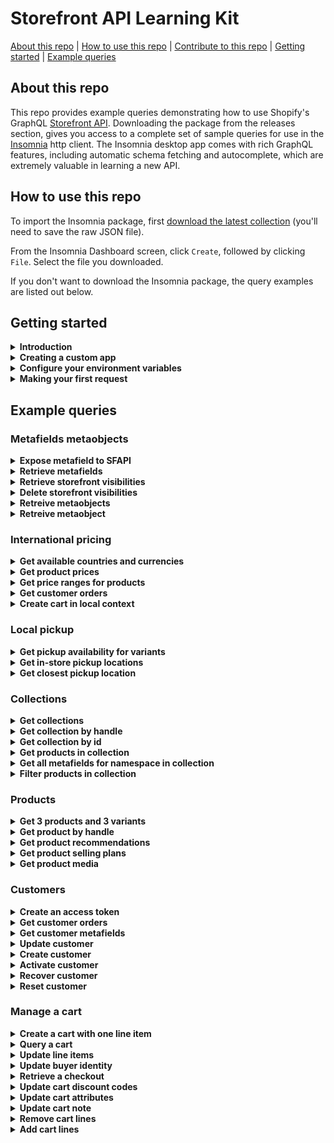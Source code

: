 # Storefront API Learning Kit
[About this repo](#about-this-repo) | [How to use this repo](#how-to-use-this-repo) | [Contribute to this repo](https://github.com/Shopify/storefront-api-learning-kit/blob/main/contributing.md) | [Getting started](#getting-started) | [Example queries](#example-queries)

## About this repo
This repo provides example queries demonstrating how to use Shopify's GraphQL [Storefront API](https://shopify.dev/docs/storefront-api/getting-started). Downloading the package from the releases section, gives you access to a complete set of sample queries for use in the [Insomnia](https://insomnia.rest/) http client. The Insomnia desktop app comes with rich GraphQL features, including automatic schema fetching and autocomplete, which are extremely valuable in learning a new API.
## How to use this repo
To import the Insomnia package, first [download the latest collection](https://github.com/Shopify/storefront-api-learning-kit/blob/main/builds/storefront-api-learning-kit-insomnia.json) (you'll need to save the raw JSON file).

From the Insomnia Dashboard screen, click `Create`, followed by clicking `File`. Select the file you downloaded.

If you don't want to download the Insomnia package, the query examples are listed out below.
## Getting started
<details><summary><strong>Introduction</strong></summary>
<p>

This learning kit provides a set of common GraphQL queries and mutations used with the Shopify Storefront API.

If not already familiar with GraphQL, or Shopify APIs, please consult the Shopify GraphQL learning kit  https://shopifypartnerblog.myshopify.com/blogs/blog/shopify-graphql-learning-kit

The Shopify Storefront API gives you full creative control to customize your customers' buying experience.


With the Storefront API you can access several Shopify resource types with the following access scopes:
- Read products, variants, and collections.
- Read and modify customer details.
- Read and modify checkouts.
- Read store content like articles, blogs and comments.
- Read subscription selling plans.
- Read and modify cart objects.

Unlike the Admin API, the Storefront API is an unauthenticated API.
Any data exposed by the Storefront API can be seen by any visitor to the store.
Only use the Storefront API when you're comfortable with that risk and the data that is being exposed.
Risk can be mitigated by only providing access scopes required.
For a complete list of access scopes consult Shopify documentation at https://shopify.dev/api/usage/access-scopes#unauthenticated-access-scopes

Access to the Storefront API can be granted by a merchant via a public sales channel, or admin custom app.
For simplicity of this tutorial, we'll use an admin custom app to grant access to the Storefront API.
The process to create an admin custom app is documented in the next section titled "Creating a Custom App".

Documentation for accessing the Storefront API via a custom app can be found at https://shopify.dev/api/examples/storefront-api#requirements

The home of Storefront API-related developer documents and tutorials can be found at https://shopify.dev/api/storefront

Adding this to test</p>
</details>
<details><summary><strong>Creating a custom app</strong></summary>
<p>

To start using the Storefront API we'll need to create a custom app. Before we can create the app,
we'll need to ensure we've enabled custom app development within the Shopify admin.

Enable custom app development
1. From your Shopify admin, click "Settings" > "Apps and sales channels".
2. Click "Develop apps".
3. Click "Allow custom app development".
4. Read the warning and information provided, and then click "Allow custom app development".

Create and install a custom app
1. From your Shopify admin, click "Settings" > "Apps and sales channels".
2. Click "Develop apps".
3. Click "Create an app".
4. Fill out the details in the "Create an app" modal and click "Create app".
5. Click "Configure Storefront API scopes".
6. Under Configurations, add the Storefront API access scopes you require.
7. Click "Save".
8. Under "API credentials", click "Install app".
9. In the modal window, click "Install app" to get your access token.</p>
</details>
<details><summary><strong>Configure your environment variables</strong></summary>
<p>

Environment variables are JSON key-value pairs that allow you to refer to values without having to write them out every time.

For the tutorial, three environment variables will be utilized.

1. “base_url” will be the Shopify store being connected to.
- If your store is mydevstore.myshopify.com, enter “mydevstore.myshopify.com” here.
2. “api_version” is the Storefront API version used for the API requests.
- This can be changed to an earlier version or unstable depending on your use case.
3. "storefront_access_token" used to populate the X-Shopify-Storefront-Access-Token request header
- This is the storefront access token generated from the "Creating a Custom App" section.</p>
</details>
<details><summary><strong>Making your first request</strong></summary>
<p>

You should see at the top of the frame that we're using the "base_url" and "api_version" to build out the address for the endpoint.
You can also click the "Headers" tab at the top to see the "storefront_access_token" being used.
Hovering over environment variables should show you the value that will be substituted into the request.
If you don’t see your values, ensure you have the right environment selected.

Once you've confirmed these three fields are set in your environment, try running the shop query below.
If the Storefront API access token has been configured correctly, you should get your shop’s info returned.

Would be throwing this away

```gql
query getShopDetails{
  shop {
    name
    primaryDomain{
      host
      url
    }
    paymentSettings{
      currencyCode
      acceptedCardBrands
      enabledPresentmentCurrencies
    }
  }
}
```
</p>
</details>

## Example queries
### Metafields metaobjects
<details><summary><strong>Expose metafield to SFAPI</strong></summary>
<p>

Metafields allow merchants to store additional information for Shopify resources including:
- Products
- Collections
- Customers
- Blogs
- Pages
- Shop
- Discounts
- Draft Orders
- Locations
- Orders
- Product Images
- Product Variants

For a complete list please consult https://shopify.dev/api/admin-graphql/2022-10/enums/MetafieldOwnerType

Unlike the Admin API, metafields must first be made visible to the Storefront API.
To make metafields visible to the Storefront API use the Shopify Admin API mutation metafieldStorefrontVisibilityCreate.

Ensure you are calling the Admin API https://shopify.dev/api/admin-graphql#endpoints with valid Admin API credentials https://shopify.dev/api/admin-graphql#authentication when exposing metafields to the Storefront API.

For more information on the metafieldStorefrontVisibilityCreate mutation consult the Shopify Admin API doc https://shopify.dev/docs/admin-api/graphql/reference/metafields/metafieldstorefrontvisibilitycreate

For a complete Storefront API metafield reference please consult the metafield tutorial at
https://shopify.dev/tutorials/retrieve-metafields-with-storefront-api#expose-metafields-to-the-storefront-api

```gql
mutation createMetafieldStorefrontVisibility(
  $input: MetafieldStorefrontVisibilityInput!
) {
  metafieldStorefrontVisibilityCreate(input: $input) {
    metafieldStorefrontVisibility {
      id # MetafieldStorefrontVisibility record id
      key # Key must be unique within this namespace on this resource
      ownerType
      namespace
      updatedAt
    }
    userErrors {
      field
      message
    }
  }
}

variables
{
  "input": {
    "key": "drying_instructions",
    "namespace": "garment_care",
    "ownerType": "COLLECTION"
  }
}
```
</p>
</details>
<details><summary><strong>Retrieve metafields</strong></summary>
<p>

Once a metafield has been exposed it can be retrieved using the Storefront API. In order to retrieve a single metafield, specify the namespace and key arguments.
To query for a list of metafields pass the identifiers argument again specifying namespace and key
For more information please consult https://shopify.dev/custom-storefronts/products-collections/metafields#step-2-retrieve-metafields

The following example retrieves a specific metafield and a list of metafields that match the supplied namespace and key and collection id.
Ensure that you've added a value to any metafields you wish to query back by updating it using Admin API https://shopify.dev/apps/metafields/manage-metafields#step-3-update-a-metafield

```gql
query getCollectionMetaField(
  $id: ID!
  $namespace: String!
  $key: String!
  $another_namespace: String!
  $another_key: String!
) {
  collection(id: $id) {
    metafield(namespace: $namespace, key: $key) {
      key
      namespace
      value
      id # metafield id
    }
  }
  
  collection(id: $id) {
    metafields(
      identifiers: [
        { namespace: $namespace, key: $key },
        { namespace: $another_namespace, key: $another_key }
      ]
    ) {
      key
      namespace
      value
      id # metafield id
    }
  }
}

variables
{
  "id": "gid://shopify/Collection/288378781858",
  "namespace": "garment_care",
  "key": "wash_temperature",
  "another_namespace": "bakery",
  "another_key": "ingredients-new"
}
```
</p>
</details>
<details><summary><strong>Retrieve storefront visibilities</strong></summary>
<p>

To retrieve a list of MetafieldStorefrontVisibility records use the metafieldStorefrontVisibilities query available on the Admin API and return a list of exposed metafield records.

Ensure you are calling the Admin API https://shopify.dev/api/admin-graphql#endpoints with valid Admin API credentials https://shopify.dev/api/admin-graphql#authentication when retrieving a list of MetafieldStorefrontVisibility records.
For a complete reference please consult https://shopify.dev/api/admin-graphql/2022-10/queries/metafieldStorefrontVisibilities#top

```gql
query getMetafieldStorefrontVisibilities($first: Int!, $namespace: String!) {
  metafieldStorefrontVisibilities(first: $first, namespace: $namespace) {
    edges {
      node {
        id # Metafield visibility record id
        namespace
        key
        createdAt
      }
    }
  }
}

variables
{
  "first": 5,
  "namespace": "garment_care"
}
```
</p>
</details>
<details><summary><strong>Delete storefront visibilities</strong></summary>
<p>

If you no longer need to access a metafield with the Storefront API, you can hide it again by using the GraphQL Admin API to delete the MetafieldStorefrontVisibility record that you created.
The  metafieldStorefrontVisibilityDelete mutation requires the visibility record of the metafield you wish to hide from the Storefront API.
The metafield will no longer be accessible through the Storefront API.

Ensure you are calling the Admin API https://shopify.dev/api/admin-graphql#endpoints with valid Admin API credentials https://shopify.dev/api/admin-graphql#authentication when deleting a MetafieldStorefrontVisibility record.
For a complete reference please consult https://shopify.dev/api/admin-graphql/2022-10/mutations/metafieldStorefrontVisibilityDelete

```gql
mutation deleteMetafieldStorefrontVisibilities($id: ID!) {
  metafieldStorefrontVisibilityDelete(id: $id) {
    deletedMetafieldStorefrontVisibilityId # The visibility record of the metafield hidden from Storefront API
    
    userErrors {
      field
      message
    }
  }
}

variables
{
  "id": "gid://shopify/MetafieldStorefrontVisibility/1684242594"
}
```
</p>
</details>
<details><summary><strong>Retreive metaobjects</strong></summary>
<p>

Metaobjects are custom data structures introduced with version 2023-01 that your app can define and create to store your app's information.
Similar to metafields, they can be associated with a Shopify resource such as a product or a collection.
However, they can also exist on their own. Metaobjects provide you with a way to create resources that Shopify doesn't offer out of the box.

In order to query metaobjects with the Storefront API you must first create a metaobject definition using the Admin API with the metaobjectDefinitionCreate mutation
and create a corresponding metaobject using the Admin API mutation metaobjectCreate.
For more information consult Shopify Admin API docs at https://shopify.dev/api/admin-graphql/2023-01/mutations/metaobjectDefinitionCreate
and https://shopify.dev/api/admin-graphql/2023-01/mutations/metaobjectCreate

When creating a new metaobject definition to create new associated metaobjects that you want to access using Storefront API, be sure to set "access" for the "storefront" property to "PUBLIC_READ".
For more information about the MetaObjectDefinitionCreateInput please see https://shopify.dev/api/admin-graphql/2023-01/mutations/metaobjectDefinitionCreate#field-metaobjectdefinitioncreateinput-access
Ensure you are calling the Admin API https://shopify.dev/api/admin-graphql#endpoints with valid Admin API credentials https://shopify.dev/api/admin-graphql#authentication

The following example returns a list of the first ten metaobjects for a given type from the Storefront API. As well as type, which is a required argument, either first or last must be passed.
Other optional arguments include reverse and sortKey which determines whether to sort the returned list by "id", "type", "updated_at", or "display_name".
For more information consult Storefront API documentation at https://shopify.dev/api/storefront/2023-01/queries/metaobjects

```gql
query getMetaObjects(
  $type: String!,
  $sortKey: String,
  $first: Int,
  $reverse: Boolean
){
  metaobjects(
    type: $type,
    sortKey: $sortKey,
    first: $first,
    reverse: $reverse
  ) {
    edges {
      node {
        id
        fields {
          key
          value
        }
        handle
        updatedAt
        type
      }
    }
  }
}

variables
{
  "type": "Product_Highlights",
  "sortKey": "id",
  "first": 10,
  "reverse": true
}
```
</p>
</details>
<details><summary><strong>Retreive metaobject</strong></summary>
<p>

The following example retreives a single metaobject by a given metaobject id.
For more information consult Storefront API documentation at https://shopify.dev/api/storefront/2023-01/queries/metaobject


```gql
query getMetafield($id: ID!) {
  metaobject(id: $id) {
    id
    updatedAt
    displayName
    definition {
      access {
        admin
        storefront
      }
      name
      type
    }
    fields {
      key
      value
      type
    }
    capabilities {
      publishable {
        status #The visibility status of this metaobject across all channels.
      }
    }
  }
}

variables
{
  "id": "gid://shopify/Metaobject/819214"
}
```
</p>
</details>

### International pricing
<details><summary><strong>Get available countries and currencies</strong></summary>
<p>

To present pricing in local currency enable the market of the passed in country context within Markets.
If the country is not enabled in Markets the currency of the active localized experience will be the store's default currency.

To present a localized language experience enable it from Markets.
If an alternate language is not enabled for the passed in country context, the active language will be the store's default.

```gql
query getCountriesAndCurrencies($country: CountryCode) @inContext(country: $country) {
  localization {
    language{ #The language of the active localized experience.
      isoCode
      name
    }
    availableCountries {
      currency {
        isoCode
        name
        symbol
      }
      isoCode
      name
      unitSystem
    }
    country { #The currency of the active localized experience.
      currency {
        isoCode
        name
        symbol
      }
      isoCode
      name
      unitSystem
    }
  }
}

variables
{
  "country": "FR"
}
```
</p>
</details>
<details><summary><strong>Get product prices</strong></summary>
<p>

```gql
query allProducts($country: CountryCode) @inContext(country: $country) {
  products(first: 1) {
    edges {
      node {
        title
        variants(first:1) {
          edges {
            node {
              title
              price {
                amount
                currencyCode #active local currency
              }
            }
          }
        }
      }
    }
  }
}

variables
{
  "country": "CA"
}
```
</p>
</details>
<details><summary><strong>Get price ranges for products</strong></summary>
<p>

```gql
query getProductPriceRanges($country: CountryCode) @inContext(country: $country) {
  products(first: 1) {
    edges {
      node {
        title
        priceRange {
          minVariantPrice {
            amount
            currencyCode  #active local currency
          }
          maxVariantPrice {
            amount
            currencyCode
          }
        }
        compareAtPriceRange {
          minVariantPrice {
            amount
            currencyCode  #active local currency
          }
          maxVariantPrice {
            amount
            currencyCode
          }
        }
      }
    }
  }
}

variables
{
  "country": "CA"
}
```
</p>
</details>
<details><summary><strong>Get customer orders</strong></summary>
<p>

```gql
query getcustomerOrders($customerAccessToken: String!, $country: CountryCode)@inContext(country: $country) {
  customer(customerAccessToken: $customerAccessToken) {
    orders(first:10) {
      edges {
        node {
          totalPrice {
            amount
            currencyCode # store's currency
          }
          lineItems(first:10) {
            edges {
              node {
                originalTotalPrice {
                  amount
                  currencyCode # store's currency
                }
                variant {
                  price {
                    amount
                    currencyCode # active local currency
                  }
                }
              }
            }
          }
        }
      }
    }
  }
}

variables
{
  "customerAccessToken": "customerAccessToken",
  "country": "FR"
}
```
</p>
</details>
<details><summary><strong>Create cart in local context</strong></summary>
<p>

Generates a cart in the currency and language of the context passed in.
Requires that the country passed be enabled in Markets and that the language passed in is enabled for that market.

```gql
mutation cartCreate($cartInput: CartInput!, $country: CountryCode, $language: LanguageCode)@inContext(country: $country, language: $language){
  cartCreate(input: $cartInput) {
    userErrors {
      code
      message
    }
    cart {
      id
      checkoutUrl #URL for cart in local currency and language passed in
      lines(first: 50) {
        edges {
          node {
            id
            merchandise {
              ... on ProductVariant {
                title
                product {
                  title
                }
                id
                quantityAvailable
              }
            }
          }
        }
      }
      cost {
        subtotalAmount {
          amount #active local currency
          currencyCode
        }
        totalAmount {
          amount #active local currency
          currencyCode
        }
      }
    }
  }
}

variables
{
  "cartInput": {
    "lines": [
      {
        "quantity": 3,
        "merchandiseId": "gid://shopify/ProductVariant/42485059584162"
      },
      {
        "quantity": 1,
        "merchandiseId": "gid://shopify/ProductVariant/42790980223138"
      }
    ]
    
  },
  "country": "US",
  "language": "ES"
}
```
</p>
</details>

### Local pickup
<details><summary><strong>Get pickup availability for variants</strong></summary>
<p>

```gql
query GetPickUpAvailability {
  product(first: 1) {
    edges {
      node {
        variants(first: 1) {
          edges {
            node {
              storeAvailability(first: 1) {
                edges {
                  node {
                    available
                    pickUpTime
                    location {
                      name
                    }
                  }
                }
              }
            }
          }
        }
      }
    }
  }
}
```
</p>
</details>
<details><summary><strong>Get in-store pickup locations</strong></summary>
<p>

```gql
query LocationsByDistance($location: GeoCoordinateInput!) {
  locations(near:$location, first: 5, sortKey: DISTANCE) {
    edges {
      node {
        id
        name
        address {
          formatted
        }
      }
    }
  }
}

variables
{
  "location": {
    "latitude": 45.4553,
    "longitude": -75.6973
  }
}
```
</p>
</details>
<details><summary><strong>Get closest pickup location</strong></summary>
<p>

```gql
query NearestPickupAvailability @inContext(preferredLocationId: "Z2lkOi8vc2hvcGlmeS9Mb2NhdGlvbi8x") {
  node(id: "Z2lkOi8vc2hvcGlmeS9Qcm9kdWN0VmFyaWFudC8z") {
    ... on ProductVariant {
      storeAvailability(first: 3) {
        edges {
          node {
            location {
              name
              address {
                formatted
              }
            }
          }
        }
      }
    }
  }
}
```
</p>
</details>

### Collections
<details><summary><strong>Get collections</strong></summary>
<p>

Simple query to return the first 10 collections in the shop.

Since a shop can contain multiple collections, pagination is required.

```gql
query getCollections {
  collections(first: 10) {
    edges {
      cursor
      node {
        id
        handle
      }
    }
    pageInfo {
      hasNextPage
      hasPreviousPage
    }
  }
}
```
</p>
</details>
<details><summary><strong>Get collection by handle</strong></summary>
<p>

Simple query to return details from a collection object by passing the collection.handle as an argument.

```gql
query getCollectionByHandle($handle: String!) {
  collection(handle: $handle) {
    id
    title
    description
  }
}

variables
{
  "handle": "all"
}
```
</p>
</details>
<details><summary><strong>Get collection by id</strong></summary>
<p>

Query that returns details from a collection object by passing the collection.id as an argument.

```gql
query getCollectionById($id: ID!) {
  collection(id: $id) {
    title
    description
    handle
  }
}

variables
{
  "id": "gid://shopify/Collection/1"
}
```
</p>
</details>
<details><summary><strong>Get products in collection</strong></summary>
<p>

This query returns data from a single collection, specified by the handle.

The data returned in the product connection can be used to display a page of products.

The `products` connection requires pagination in this query, since collections can contain a large number of products.
This query includes the `sortKey` argument on the products connection, this returns products in the order specified by the sortKey

Products can contain multiple images, so the `images` connection requires pagination.

Since products can contain multiple variants, we've asked the products connection to return price ranges.

In this example we only want to display 1 image per product, so we're only asking for first:1

```gql
query getProductsInCollection($handle: String!) {
  collection(handle: $handle) {
    id
    title
    products(first: 50, sortKey: BEST_SELLING) {
      edges {
        node {
          id
          title
          vendor
          availableForSale
          images(first: 1) {
            edges {
              node {
                id
                url
                width
                height
                altText
              }
            }
          }
          priceRange { # Returns prices in the shop's currency.
            minVariantPrice {
              amount
              currencyCode
            }
            maxVariantPrice {
              amount
              currencyCode
            }
          }
        }
      }
    }
  }
}

variables
{
  "handle": "all"
}
```
</p>
</details>
<details><summary><strong>Get all metafields for namespace in collection</strong></summary>
<p>

Uses the `collectionByHandle` query to specify a collection by passing the handle.

Identifiers are used to identify the metafields associated with the resource matching the supplied list of namespaces and keys.

The `metafields` connection is using the `namespace` argument to return only metafields in a specific namespace.

Since collections can have a large number of metafields in a given namespace, pagination is required on the `metafields` connection.

By default, the Storefront API can't read metafields. To make specific metafields visible in the Storefront API, you need to create a MetafieldStorefrontVisibility record.

For more information please consult #https://shopify.dev/custom-storefronts/products-collections/metafields

```gql
query getCollectionMetafieldsByNamespace($handle: String! $namespace: String!) {
  collection(handle: $handle) {
    id
    metafields(identifiers: [{ namespace: $namespace, key: $key }]) {
    key
    namespace
    value
    id
  }
}
}

variables
{
"handle": "all",
"namespace": "global"
}
```
</p>
</details>
<details><summary><strong>Filter products in collection</strong></summary>
<p>

You can use the Storefront API to filter products in a collection using product filters.

This functionality lets you build a desired customer experience on a storefront, such as the ability to narrow down the search results that you display to customers.

Products in collections can be filtered by type, vendor, variant options, price, stock and metafield value.

Please note there are requirements to using product filters in collections here - https://shopify.dev/custom-storefronts/products-collections/filter-products#requirements

In the following example, products in the collection that have the "shoes" product type are returned.

Further examples of product filters can be found in the above documentation.

```gql
query GetProductTypeInCollection($handle: String!, $value: String!) {
  collection(handle: $handle) {
    handle
    products(first: 10, filters: { productType: $value }) {
    edges {
      node {
        handle
        productType
      }
    }
  }
}
}

variables
{
"handle": "filterable-collection",
"value": "shoes"
}
```
</p>
</details>

### Products
<details><summary><strong>Get 3 products and 3 variants</strong></summary>
<p>

This query gets the products connection, which is available from the QueryRoot, and asks for the first 3 products.
It selects edges, the node, and fields from each of the returned product objects.
Since products also have a variants connection, we repeat a similar process to get information on the first 3 variants on each of those products.


{
products(first: 3) {
edges {
cursor
node {
id
title
description
handle
variants(first: 3) {
edges {
cursor
node {
id
title
quantityAvailable
priceV2 {
amount
currencyCode
}
}
}
}
}
}
}
}</p>
</details>
<details><summary><strong>Get product by handle</strong></summary>
<p>

This query gets a single product connection, available from the QueryRoot, that matches the handle "my-test-product".
As only one product connection will be returned, we don't need to specify edges, node, or cursor.

{
productByHandle(handle: "my-test-product") {
id
title
description
variants(first: 3) {
edges {
cursor
node {
id
title
quantityAvailable
priceV2 {
amount
currencyCode
}
}
}
}
}
}</p>
</details>
<details><summary><strong>Get product recommendations</strong></summary>
<p>

This query gets a single product connection, available from the QueryRoot, that matches the base64-encoded id of the product.
As only one product connection will be returned, we don't need to specify edges, node, or cursor.

{
productRecommendations(productId: "Z2lkOi8vc2hvcGlmeS9Qcm9kdWN0LzEyMzQ1Njc4OQ==") {
id
title
description
variants(first: 3) {
edges {
cursor
node {
id
title
quantityAvailable
priceV2 {
amount
currencyCode
}
}
}
}
}
}</p>
</details>
<details><summary><strong>Get product selling plans</strong></summary>
<p>

This query gets the first 30 products, the first 5 selling plan groups associated with them, and the first 5 selling plans within the groups.
We use fragments to return the price adjustments for each selling plan.

{
products(first: 30) {
pageInfo {
hasNextPage
hasPreviousPage
}
edges {
cursor
node {
id
title
sellingPlanGroups(first: 5) {
pageInfo {
hasNextPage
hasPreviousPage
}
edges {
cursor
node {
appName
name
options {
name
values
}
sellingPlans(first: 5) {
pageInfo {
hasNextPage
hasPreviousPage
}
edges {
cursor
node {
id
description
recurringDeliveries
priceAdjustments {
adjustmentValue {
... on SellingPlanPercentagePriceAdjustment {
adjustmentPercentage
}
... on SellingPlanFixedAmountPriceAdjustment {
adjustmentAmount {
amount
currencyCode
}
}
... on SellingPlanFixedPriceAdjustment {
price {
amount
currencyCode
}
}
}
orderCount
}
options {
name
value
}
}
}
}
}
}
}
}
}
}
}</p>
</details>
<details><summary><strong>Get product media</strong></summary>
<p>

This query gets 3 products and their media; we use a fragment here to specify the fields that we want to return for each possible media type.
You cannot retrieve media for product variants with the Storefront API, only products. You cannot upload media, add media to a product, or delete media with the Storefront API, use the Admin API for these tasks.
https://shopify.dev/tutorials/manage-product-media-with-admin-api#retrieve-product-media-by-using-the-storefront-api

{
products(first: 3) {
edges {
cursor
node {
id
title
description
media(first: 10) {
edges {
node {
mediaContentType
alt
...mediaFieldsByType
}
}
}
}
}
}
}

fragment mediaFieldsByType on Media {
...on ExternalVideo {
id
host
embeddedUrl
}
...on MediaImage {
image {
originalSrc
}
}
...on Model3d {
sources {
url
mimeType
format
filesize
}
}
...on Video {
sources {
url
mimeType
format
height
width
}
}
}</p>
</details>

### Customers
<details><summary><strong>Create an access token</strong></summary>
<p>

The Storefront API allows access to a customer’s addresses, orders and metafields. To access customers, an app must have unauthenticated_read_customers access scope.

To query a customer, a customerAccessToken is required. This is obtained via the customerAccessTokenCreate mutation which exchanges a user’s email address and password for an access token.

```gql
mutation customerAccessTokenCreate($input: CustomerAccessTokenCreateInput!) {
  customerAccessTokenCreate(input: $input) {
    customerAccessToken {
      accessToken
      expiresAt
    }
    customerUserErrors {
      code
      field
      message
    }
  }
}

variables
{
  "input": {
    "email": "user@example.com",
    "password": "HiZqFuDvDdQ7"
  }
}
```
</p>
</details>
<details><summary><strong>Get customer orders</strong></summary>
<p>

To query a customer, a customerAccessToken is required. This is obtained via the customerAccessTokenCreate mutation which exchanges a user’s email address and password for an access token.

```gql
query getCustomerOrders($customerAccessToken: String!){
  customer(customerAccessToken: $customerAccessToken) {
    id
    orders(first:3) {
      edges {
        node {
          orderNumber
        }
      }
    }
  }
}

variables
{
  "customerAccessToken": "d794063da4e26c9b1a8d7b77bdfd6862"
}
```
</p>
</details>
<details><summary><strong>Get customer metafields</strong></summary>
<p>

To query a customer, a customerAccessToken is required. This is obtained via the customerAccessTokenCreate mutation which exchanges a user’s email address and password for an access token.

By default, the Storefront API can't read metafields. To expose specific metafields to the Storefront API, you need to use the GraphQL Admin API to allow them. For each metafield that you want to allow, you need to create a MetafieldStorefrontVisibility record.

https://shopify.dev/tutorials/retrieve-metafields-with-storefront-api#expose-metafields-to-the-storefront-api

```gql
query CustomerMetafields($customerAccessToken: String!){
  customer(customerAccessToken: $customerAccessToken) {
    id
    email
    metafields (first:3) {
      edges {
        node {
          id
          key
          namespace
          value
        }
      }
    }
  }
}

variables
{
  "customerAccessToken": "d794063da4e26c9b1a8d7b77bdfd6862"
}
```
</p>
</details>
<details><summary><strong>Update customer</strong></summary>
<p>

To query a customer, a customerAccessToken is required. This is obtained via the customerAccessTokenCreate mutation which exchanges a user’s email address and password for an access token.

```gql
mutation customerUpdate($customerAccessToken: String!, $customer: CustomerUpdateInput!) {
  customerUpdate(customerAccessToken: $customerAccessToken, customer: $customer) {
    customer {
      id
    }
    customerAccessToken {
      accessToken
      expiresAt
    }
    customerUserErrors {
      code
      field
      message
    }
  }
}

variables
{
  "customerAccessToken": "d794063da4e26c9b1a8d7b77bdfd6862",
  "customer": {
    "phone": "+61401425227"
  }
}
```
</p>
</details>
<details><summary><strong>Create customer</strong></summary>
<p>

This mutation will create a customer account with password for the customer to login.

```gql
mutation createCustomerAccount($input: CustomerCreateInput!) {
  customerCreate(input: $input) {
    customer {
      id
      email
      firstName
      lastName
      phone
    }
    customerUserErrors {
      code
      field
      message
    }
  }
}

variables
{
  "input": {
    "acceptsMarketing": true,
    "email": "example@example.com",
    "firstName": "John",
    "lastName": "Smith",
    "password": "qwerty12345",
    "phone": "1234567890"
  }
}
```
</p>
</details>
<details><summary><strong>Activate customer</strong></summary>
<p>

Once a customer account is created, an email will be sent to the customer with the account activiation url. This mutation will use the activationToken from the activation url to active the customer account.
You can also use the activiation url directly to activate the customer account. See customerActiveByUrl mutation https://shopify.dev/api/storefront/2022-10/mutations/customerActivateByUrl

```gql
mutation activateCustomerAccount($id: ID!, $input: CustomerActivateInput!) {
  customerActivate(id: $id, input: $input) {
    customer {
      id
      email
      firstName
      lastName
      phone
    }
    customerAccessToken {
      accessToken
      expiresAt
    }
    customerUserErrors {
      code
      field
      message
    }
  }
}

variables
{
  "id": "gid://shopify/Customer/5820694691862",
  "input": {
    "activationToken": "da48cbd301e7c31a9d5dca03fcf5cdb6-1671054502",
    "password": "qwerty12345"
  }
}
```
</p>
</details>
<details><summary><strong>Recover customer</strong></summary>
<p>

This mutation will send a email to customer to reset password of the customer account.
Note that this mutation is throttled by IP.

```gql
mutation recoverCustomerAccount($email: String!) {
  customerRecover(email: $email) {
    customerUserErrors {
      code
      field
      message
    }
  }
}

variables
{
  "email":"example@example.com"
}
```
</p>
</details>
<details><summary><strong>Reset customer</strong></summary>
<p>

This mutation is used to reset the customer account password. After sending recoverCustomerAccount request, the customer will receive an email with an account recovery url for resetting customer account. This url will include the customer id and resetToken.
You can also use the url directly to reset the customer account. See customerResetByUrl mutation https://shopify.dev/api/storefront/2022-10/mutations/customerResetByUrl

```gql
mutation resetCustomerAccount($id: ID!, $input: CustomerResetInput!) {
  customerReset(id: $id, input: $input) {
    customer {
      id
      email
      firstName
      lastName
      phone
    }
    customerAccessToken {
      accessToken
      expiresAt
    }
    customerUserErrors {
      code
      field
      message
    }
  }
}

variables
{
  "id": "gid://shopify/Customer/5820694691862",
  "input": {
    "password": "12345qwerty",
    "resetToken": "2279f05aebbb8319553e46f2b71c88c7-1671131136"
  }
}
```
</p>
</details>

### Manage a cart
<details><summary><strong>Create a cart with one line item</strong></summary>
<p>

```gql
mutation createCart($cartInput: CartInput) {
  cartCreate(input: $cartInput) {
    cart {
      id
      createdAt
      updatedAt
      lines(first: 10) {
        edges {
          node {
            id
            merchandise {
              ... on ProductVariant {
                id
              }
            }
          }
        }
      }
      attributes {
        key
        value
      }
      cost {
        totalAmount {
          amount
          currencyCode
        }
        subtotalAmount {
          amount
          currencyCode
        }
        totalTaxAmount {
          amount
          currencyCode
        }
        totalDutyAmount {
          amount
          currencyCode
        }
      }
    }
  }
}

variables
{
  "cartInput": {
    "lines": [
      {
        "quantity": 1,
        "merchandiseId": "gid://shopify/Cart/50b74bf9dc2bc7a410053b5ffb31ba51"
      }
    ],
    "attributes": {
      "key": "cart_attribute_key",
      "value": "This is a cart attribute value"
    }
  }
}
```
</p>
</details>
<details><summary><strong>Query a cart</strong></summary>
<p>

```gql
query cartQuery($cartId: ID!) {
  cart(id: $cartId) {
    id
    createdAt
    updatedAt
    
    lines(first: 10) {
      edges {
        node {
          id
          quantity
          merchandise {
            ... on ProductVariant {
              id
            }
          }
          attributes {
            key
            value
          }
        }
      }
    }
    attributes {
      key
      value
    }
    cost {
      totalAmount {
        amount
        currencyCode
      }
      subtotalAmount {
        amount
        currencyCode
      }
      totalTaxAmount {
        amount
        currencyCode
      }
      totalDutyAmount {
        amount
        currencyCode
      }
    }
    buyerIdentity {
      email
      phone
      customer {
        id
      }
      countryCode
    }
  }
}

variables
{
  "cartId": "gid://shopify/Cart/50b74bf9dc2bc7a410053b5ffb31ba51"
}
```
</p>
</details>
<details><summary><strong>Update line items</strong></summary>
<p>

```gql
mutation updateCartLines($cartId: ID!, $lines: [CartLineUpdateInput!]!) {
  cartLinesUpdate(cartId: $cartId, lines: $lines) {
    cart {
      id
      lines(first: 10) {
        edges {
          node {
            id
            quantity
            merchandise {
              ... on ProductVariant {
                id
              }
            }
          }
        }
      }
      cost {
        totalAmount {
          amount
          currencyCode
        }
        subtotalAmount {
          amount
          currencyCode
        }
        totalTaxAmount {
          amount
          currencyCode
        }
        totalDutyAmount {
          amount
          currencyCode
        }
      }
    }
  }
}

variables
{
  "cartId": "gid://shopify/Cart/50b74bf9dc2bc7a410053b5ffb31ba51",
  "lines": {
    "id": "gid://shopify/CartLine/7b9ed49f-830e-4142-9c81-e7f8249863ad?cart=50b74bf9dc2bc7a410053b5ffb31ba51",
    "quantity": 3
  }
}
```
</p>
</details>
<details><summary><strong>Update buyer identity</strong></summary>
<p>

```gql
mutation updateCartBuyerIdentity($cartId: ID!, $buyerIdentityInput: CartBuyerIdentityInput!) {
  cartBuyerIdentityUpdate(cartId: $cartId, buyerIdentity: $buyerIdentityInput) {
    cart {
      id
      buyerIdentity {
        email
        phone
        countryCode
      }
    }
  }
}

variables
{
  "cartId": "gid://shopify/Cart/50b74bf9dc2bc7a410053b5ffb31ba51",
  "buyerIdentityInput": {
    "email": "example-email@shopify.com"
  }
}
```
</p>
</details>
<details><summary><strong>Retrieve a checkout</strong></summary>
<p>

```gql
query checkoutURL($cartId: ID!) {
  cart(id: $cartId) {
    checkoutUrl
  }
}

variables
{
  "cartId": "gid://shopify/Cart/50b74bf9dc2bc7a410053b5ffb31ba51"
}
```
</p>
</details>
<details><summary><strong>Update cart discount codes</strong></summary>
<p>

This mutation updates the discount codes applied to a given cart and returns the cart id and discountCodes' 'code' and 'applicable' fields
```gql
mutation updateCartDiscountCodes($cartId: ID!, $discountCodes: [String!] ) {
  cartDiscountCodesUpdate(cartId: $cartId, discountCodes: $discountCodes) {
    cart {
      id
      discountCodes{
        code
        applicable
      }
    }
    userErrors {
      field
      message
    }
  }
}

variables
{
  "cartId": "gid://shopify/Cart/50b74bf9dc2bc7a410053b5ffb31ba51",
  "discountCodes": [
    "10_OFF"
  ]
}
```
</p>
</details>
<details><summary><strong>Update cart attributes</strong></summary>
<p>

Updates the attributes of a given cart. Cart attributes are used to store info that isn't included in the existing cart fields. The variables for this mutation provide an example of such a use case i.e.  "attributes": {
"key": "gift_wrap",
"value": "true"
}
```gql
mutation updateCartAttributes($attributes: [AttributeInput!]!, $cartId: ID!) {
  cartAttributesUpdate(attributes: $attributes, cartId: $cartId) {
    cart {
      id
      attributes{
        key
        value
      }
    }
    userErrors {
      field
      message
    }
  }
}

variables
{
  "attributes": {
    "key": "gift_wrap",
    "value": "true"
  },
  "cartId": "gid://shopify/Cart/50b74bf9dc2bc7a410053b5ffb31ba51"
}
```
</p>
</details>
<details><summary><strong>Update cart note</strong></summary>
<p>

Updates cart note, returns cart id and note. Notes are similiar to cart attributes in that they contain additional info about an order. However, notes can be a string whereas attributes require key/value pairs.
```gql
mutation updateCartNote($cartId: ID!) {
  cartNoteUpdate(cartId: $cartId) {
    cart {
      id
      note
      
    }
    userErrors {
      field
      message
    }
  }
}

variables
{
  "cartId": "gid://shopify/Cart/50b74bf9dc2bc7a410053b5ffb31ba51",
  "note": "This is a test note"
}
```
</p>
</details>
<details><summary><strong>Remove cart lines</strong></summary>
<p>

Remove lines from existing cart
```gql
mutation removeCartLines($cartId: ID!, $lineIds: [ID!]!) {
  cartLinesRemove(cartId: $cartId, lineIds: $lineIds) {
    cart {
      id
      lines(first: 10){
        edges
        {
          node{
            quantity
            merchandise{
              ... on ProductVariant {
                id
              }
            }
          }
        }
      }
    }
    userErrors {
      field
      message
    }
  }
}

variables
{
  "cartId": "gid://shopify/Cart/50b74bf9dc2bc7a410053b5ffb31ba51",
  "lineIds": [
    "gid://shopify/CartLine/7b9ed49f-830e-4142-9c81-e7f8249863ad?cart=50b74bf9dc2bc7a410053b5ffb31ba51"
  ]
}
```
</p>
</details>
<details><summary><strong>Add cart lines</strong></summary>
<p>

This mutation adds lines to existing cart, returns the quantity and product id. This mutation also accepts sellingPlanId
```gql
mutation cartLinesAdd($cartId: ID!, $lines: [CartLineInput!]!) {
  cartLinesAdd(cartId: $cartId, lines: $lines) {
    cart {
      id
      lines(first: 10){
        edges
        {
          node{
            quantity
            merchandise{
              ... on ProductVariant {
                id
              }
            }
          }
        }
      }
    }
    userErrors {
      field
      message
    }
  }
}

variables
{
  "cartId": "gid://shopify/Cart/e623277ec9e65c98f583268f06900ce7",
  "lines": {
    "merchandiseId": "gid://shopify/ProductVariant/40993523892280",
    "quantity": 3
  }
}
```
</p>
</details>

